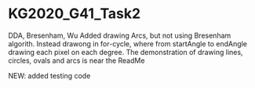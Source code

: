 # KG2020_G41_Task2
 DDA, Bresenham, Wu
Added drawing Arcs, but not using Bresenham algorith. Instead drawong in for-cycle, where from startAngle to endAngle drawing each pixel on each degree.
The demonstration of drawing lines, circles, ovals and arcs is near the ReadMe

NEW: added testing code
